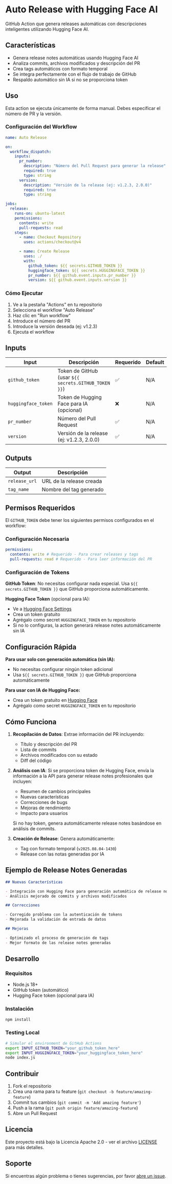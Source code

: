 # Auto Release with Hugging Face AI

GitHub Action que genera releases automáticas con descripciones inteligentes utilizando Hugging Face AI.

## Características

- Genera release notes automáticas usando Hugging Face AI
- Analiza commits, archivos modificados y descripción del PR
- Crea tags automáticos con formato temporal
- Se integra perfectamente con el flujo de trabajo de GitHub
- Respaldo automático sin IA si no se proporciona token

## Uso

Esta action se ejecuta únicamente de forma manual. Debes especificar el número de PR y la versión.

### Configuración del Workflow

```yaml
name: Auto Release

on:
  workflow_dispatch:
    inputs:
      pr_number:
        description: "Número del Pull Request para generar la release"
        required: true
        type: string
      version:
        description: "Versión de la release (ej: v1.2.3, 2.0.0)"
        required: true
        type: string

jobs:
  release:
    runs-on: ubuntu-latest
    permissions:
      contents: write
      pull-requests: read
    steps:
      - name: Checkout Repository
        uses: actions/checkout@v4

      - name: Create Release
        uses: ./
        with:
          github_token: ${{ secrets.GITHUB_TOKEN }}
          huggingface_token: ${{ secrets.HUGGINGFACE_TOKEN }}
          pr_number: ${{ github.event.inputs.pr_number }}
          version: ${{ github.event.inputs.version }}
```

### Cómo Ejecutar

1. Ve a la pestaña "Actions" en tu repositorio
2. Selecciona el workflow "Auto Release"
3. Haz clic en "Run workflow"
4. Introduce el número del PR
5. Introduce la versión deseada (ej: v1.2.3)
6. Ejecuta el workflow

## Inputs

| Input               | Descripción                                          | Requerido | Default |
| ------------------- | ---------------------------------------------------- | --------- | ------- |
| `github_token`      | Token de GitHub (usar `${{ secrets.GITHUB_TOKEN }}`) | ✅        | N/A     |
| `huggingface_token` | Token de Hugging Face para IA (opcional)             | ❌        | N/A     |
| `pr_number`         | Número del Pull Request                              | ✅        | N/A     |
| `version`           | Versión de la release (ej: v1.2.3, 2.0.0)            | ✅        | N/A     |

## Outputs

| Output        | Descripción              |
| ------------- | ------------------------ |
| `release_url` | URL de la release creada |
| `tag_name`    | Nombre del tag generado  |

## Permisos Requeridos

El `GITHUB_TOKEN` debe tener los siguientes permisos configurados en el workflow:

### Configuración Necesaria

```yaml
permissions:
  contents: write # Requerido - Para crear releases y tags
  pull-requests: read # Requerido - Para leer información del PR
```

### Configuración de Tokens

**GitHub Token**: No necesitas configurar nada especial. Usa `${{ secrets.GITHUB_TOKEN }}` que GitHub proporciona automáticamente.

**Hugging Face Token** (opcional para IA):

- Ve a [Hugging Face Settings](https://huggingface.co/settings/tokens)
- Crea un token gratuito
- Agrégalo como secret `HUGGINGFACE_TOKEN` en tu repositorio
- Si no lo configuras, la action generará release notes automáticamente sin IA

## Configuración Rápida

**Para usar solo con generación automática (sin IA):**

- No necesitas configurar ningún token adicional
- Usa `${{ secrets.GITHUB_TOKEN }}` que GitHub proporciona automáticamente

**Para usar con IA de Hugging Face:**

- Crea un token gratuito en [Hugging Face](https://huggingface.co/settings/tokens)
- Agrégalo como secret `HUGGINGFACE_TOKEN` en tu repositorio

## Cómo Funciona

1. **Recopilación de Datos**: Extrae información del PR incluyendo:

   - Título y descripción del PR
   - Lista de commits
   - Archivos modificados con su estado
   - Diff del código

2. **Análisis con IA**: Si se proporciona token de Hugging Face, envía la información a la API para generar release notes profesionales que incluyen:

   - Resumen de cambios principales
   - Nuevas características
   - Correcciones de bugs
   - Mejoras de rendimiento
   - Impacto para usuarios

   Si no hay token, genera automáticamente release notes basándose en análisis de commits.

3. **Creación de Release**: Genera automáticamente:
   - Tag con formato temporal (`v2025.08.04-1430`)
   - Release con las notas generadas por IA

## Ejemplo de Release Notes Generadas

```markdown
## Nuevas Características

- Integración con Hugging Face para generación automática de release notes
- Análisis mejorado de commits y archivos modificados

## Correcciones

- Corregido problema con la autenticación de tokens
- Mejorada la validación de entrada de datos

## Mejoras

- Optimizado el proceso de generación de tags
- Mejor formato de las release notes generadas
```

## Desarrollo

### Requisitos

- Node.js 18+
- GitHub token (automático)
- Hugging Face token (opcional para IA)

### Instalación

```bash
npm install
```

### Testing Local

```bash
# Simular el environment de GitHub Actions
export INPUT_GITHUB_TOKEN="your_github_token_here"
export INPUT_HUGGINGFACE_TOKEN="your_huggingface_token_here"
node index.js
```

## Contribuir

1. Fork el repositorio
2. Crea una rama para tu feature (`git checkout -b feature/amazing-feature`)
3. Commit tus cambios (`git commit -m 'Add amazing feature'`)
4. Push a la rama (`git push origin feature/amazing-feature`)
5. Abre un Pull Request

## Licencia

Este proyecto está bajo la Licencia Apache 2.0 - ver el archivo [LICENSE](LICENSE) para más detalles.

## Soporte

Si encuentras algún problema o tienes sugerencias, por favor [abre un issue](https://github.com/your-username/auto-release/issues).
